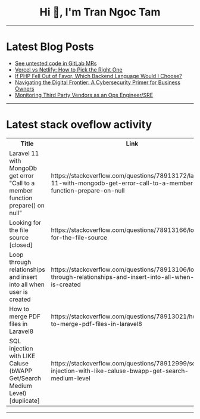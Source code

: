 <h1 align="center">Hi 👋, I'm Tran Ngoc Tam</h1>

---

# Latest Blog Posts 
<!-- BLOG-POST-LIST:START -->
- [See untested code in GitLab MRs](https://dev.to/epigene/see-untested-code-in-gitlab-mrs-3i3k)
- [Vercel vs Netlify: How to Pick the Right One](https://dev.to/focusreactive/vercel-vs-netlify-how-to-pick-the-right-one-d1e)
- [If PHP Fell Out of Favor, Which Backend Language Would I Choose?](https://dev.to/violet_alexander_a4a3e5dd/if-php-fell-out-of-favor-which-backend-language-would-i-choose-40m2)
- [Navigating the Digital Frontier: A Cybersecurity Primer for Business Owners](https://dev.to/zerodayrebel/navigating-the-digital-frontier-a-cybersecurity-primer-for-business-owners-hjl)
- [Monitoring Third Party Vendors as an Ops Engineer/SRE](https://dev.to/hrishb/monitoring-third-party-vendors-as-an-ops-engineersre-41j1)
<!-- BLOG-POST-LIST:END -->

---

# Latest stack oveflow activity
<table>
  <tr><th>Title</th><th>Link</th></tr>
  <!-- STACKOVERFLOW:START --><tr><td>Laravel 11 with MongoDb get error &quot;Call to a member function prepare&lpar;&rpar; on null&quot;</td><td>https://stackoverflow.com/questions/78913172/laravel-11-with-mongodb-get-error-call-to-a-member-function-prepare-on-null</td></tr><tr><td>Looking for the file source [closed]</td><td>https://stackoverflow.com/questions/78913166/looking-for-the-file-source</td></tr><tr><td>Loop through relationships and insert into all when user is created</td><td>https://stackoverflow.com/questions/78913106/loop-through-relationships-and-insert-into-all-when-user-is-created</td></tr><tr><td>How to merge PDF files in Laravel8</td><td>https://stackoverflow.com/questions/78913021/how-to-merge-pdf-files-in-laravel8</td></tr><tr><td>SQL injection with LIKE Caluse &lpar;bWAPP Get/Search Medium Level&rpar; [duplicate]</td><td>https://stackoverflow.com/questions/78912999/sql-injection-with-like-caluse-bwapp-get-search-medium-level</td></tr><!-- STACKOVERFLOW:END -->
</table>

---


